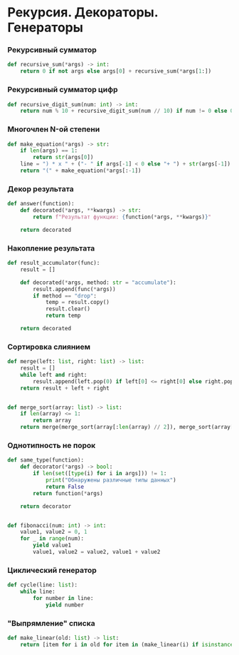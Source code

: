 # Рекурсия. Декораторы. Генераторы

### Рекурсивный сумматор

```python
def recursive_sum(*args) -> int:
    return 0 if not args else args[0] + recursive_sum(*args[1:])
```

### Рекурсивный сумматор цифр

```python
def recursive_digit_sum(num: int) -> int:
    return num % 10 + recursive_digit_sum(num // 10) if num != 0 else 0
```

### Многочлен N-ой степени

```python
def make_equation(*args) -> str:
    if len(args) == 1:
        return str(args[0])
    line = ") * x " + ("- " if args[-1] < 0 else "+ ") + str(args[-1])
    return "(" + make_equation(*args[:-1]) 
```

### Декор результата

```python
def answer(function):
    def decorated(*args, **kwargs) -> str:
        return f"Результат функции: {function(*args, **kwargs)}"

    return decorated
```

### Накопление результата

```python
def result_accumulator(func):
    result = []

    def decorated(*args, method: str = "accumulate"):
        result.append(func(*args))
        if method == "drop":
            temp = result.copy()
            result.clear()
            return temp

    return decorated
```

### Сортировка слиянием

```python
def merge(left: list, right: list) -> list:
    result = []
    while left and right:
        result.append(left.pop(0) if left[0] <= right[0] else right.pop(0))
    return result + left + right


def merge_sort(array: list) -> list:
    if len(array) <= 1:
        return array
    return merge(merge_sort(array[:len(array) // 2]), merge_sort(array[len(array) // 2:]))
```

### Однотипность не порок

```python
def same_type(function):
    def decorator(*args) -> bool:
        if len(set([type(i) for i in args])) != 1:
            print("Обнаружены различные типы данных")
            return False
        return function(*args)

    return decorator


def fibonacci(num: int) -> int:
    value1, value2 = 0, 1
    for _ in range(num):
        yield value1
        value1, value2 = value2, value1 + value2
```

### Циклический генератор

```python
def cycle(line: list):
    while line:
        for number in line:
            yield number
```

### "Выпрямление" списка

```python
def make_linear(old: list) -> list:
    return [item for i in old for item in (make_linear(i) if isinstance(i, list) else [i])]
```